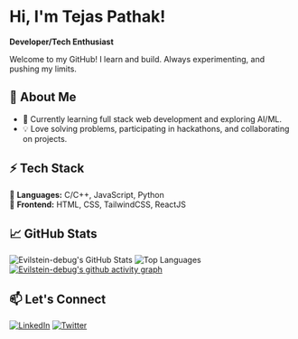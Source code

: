 # Hi, I'm Tejas Pathak!  

**Developer/Tech Enthusiast**  

Welcome to my GitHub! I learn and build. Always experimenting, and pushing my limits.  

## 🚀 About Me  
- 🔭 Currently learning full stack web development and exploring AI/ML.    
- 💡 Love solving problems, participating in hackathons, and collaborating on projects.  

## ⚡ Tech Stack  
🔹 **Languages:** C/C++, JavaScript, Python  
🔹 **Frontend:** HTML, CSS, TailwindCSS, ReactJS    

## 📈 GitHub Stats  
![Evilstein-debug's GitHub Stats](https://github-readme-stats.vercel.app/api?username=Evilstein-debug&show_icons=true&theme=tokyonight&cache_seconds=1800)
![Top Languages](https://github-readme-stats.vercel.app/api/top-langs/?username=Evilstein-debug&layout=compact&theme=tokyonight)  
[![Evilstein-debug's github activity graph](https://github-readme-activity-graph.vercel.app/graph?username=Evilstein-debug&theme=rogue)](https://github.com/Evilstein-debug/github-readme-activity-graph)

## 📫 Let's Connect  
[![LinkedIn](https://img.shields.io/badge/LinkedIn-0077B5?style=for-the-badge&logo=linkedin&logoColor=white)](https://www.linkedin.com/in/tejas-pathak-8b289a283/) 
[![Twitter](https://img.shields.io/badge/Twitter-%231DA1F2.svg?&style=for-the-badge&logo=twitter&logoColor=white)](https://x.com/evilstein_?t=FYCg79pwOqW8aipm3PM6MA&s=08) 



<!--
**Evilstein-debug/Evilstein-debug** is a ✨ _special_ ✨ repository because its `README.md` (this file) appears on your GitHub profile.

Here are some ideas to get you started:

- 🔭 I’m currently working on ...
- 🌱 I’m currently learning ...
- 👯 I’m looking to collaborate on ...
- 🤔 I’m looking for help with ...
- 💬 Ask me about ...
- 📫 How to reach me: ...
- 😄 Pronouns: ...
- ⚡ Fun fact: ...
-->

